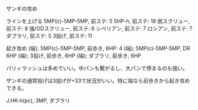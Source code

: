 ザンギの攻め

ラインを上げる
5MP(c)-5MP-5MP, 前ステ: 5
5HP-h, 前ステ: 18
弱スクリュー, 前ステ: 8
強/ODスクリュー, 前ステ: 6
シベリアン, 前ステ: 7
ロシアン, 前ステ: 7
ダブラリ, 前ステ: 5
3投げ, 前ステ: 11

起き攻め
(端); 5MP(c)-5MP-5MP, 前歩き, 6HP: 4
(端); 5MP(c)-5MP-5MP, DR 6HP
(端); 3投げ, 前歩き, 6HP
(端); ダブラリ, 前歩き, 6HP

パリィラッシュは多めでいい。中パンも繋がるし、大パンで停まるのも強い。

ザンギの通常投げは3投げが+33で状況がいい。特に端なら前歩きから起き攻めできる。

J.HK-h(pc), 3MP, ダブラリ
